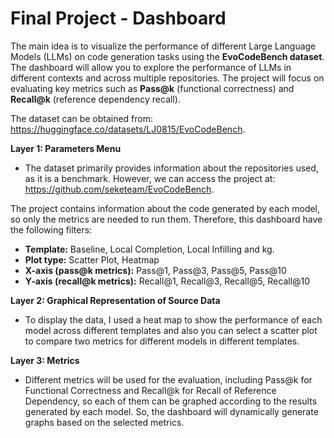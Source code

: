 # Final Project - Dashboard

The main idea is to visualize the performance of different Large Language Models (LLMs)
on code generation tasks using the **EvoCodeBench dataset**. The dashboard will allow you
to explore the performance of LLMs in different contexts and across multiple repositories.
The project will focus on evaluating key metrics such as **Pass@k** (functional correctness)
and **Recall@k** (reference dependency recall).

The dataset can be obtained from: https://huggingface.co/datasets/LJ0815/EvoCodeBench.

**Layer 1: Parameters Menu**
- The dataset primarily provides information about the repositories used, as it is a
benchmark. However, we can access the project at:
https://github.com/seketeam/EvoCodeBench.

The project contains information about the code generated by each model, so only
the metrics are needed to run them. Therefore, this dashboard have the following filters:

- **Template:** Baseline, Local Completion, Local Infilling and kg.
- **Plot type:** Scatter Plot, Heatmap
- **X-axis (pass@k metrics):** Pass@1, Pass@3, Pass@5, Pass@10
- **Y-axis (recall@k metrics):** Recall@1, Recall@3, Recall@5, Recall@10

**Layer 2: Graphical Representation of Source Data**
- To display the data, I used a heat map to show the performance of each
model across different templates and also you can select a scatter plot to
compare two metrics for different models in different templates.

**Layer 3: Metrics**
- Different metrics will be used for the evaluation, including Pass@k for Functional
Correctness and Recall@k for Recall of Reference Dependency, so each of them
can be graphed according to the results generated by each model. So, the
dashboard will dynamically generate graphs based on the selected metrics.
